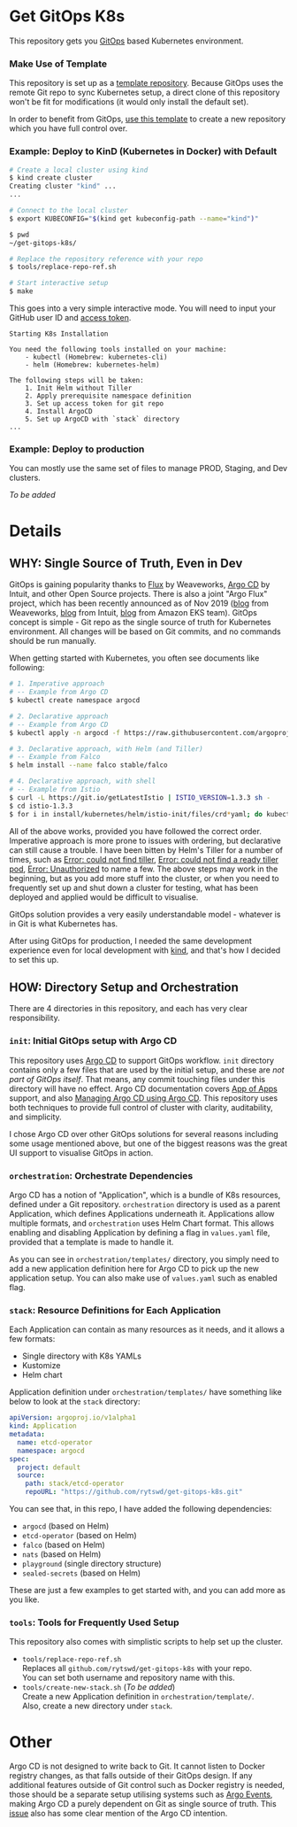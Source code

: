 # Get GitOps K8s

This repository gets you [GitOps](https://www.weave.works/technologies/gitops/) based Kubernetes environment.

### Make Use of Template

This repository is set up as a [template repository](https://help.github.com/en/github/creating-cloning-and-archiving-repositories/creating-a-template-repository). Because GitOps uses the remote Git repo to sync Kubernetes setup, a direct clone of this repository won't be fit for modifications (it would only install the default set).

In order to benefit from GitOps, [use this template](https://github.com/rytswd/get-gitops-k8s/generate) to create a new repository which you have full control over.

### Example: Deploy to KinD (Kubernetes in Docker) with Default

```bash
# Create a local cluster using kind
$ kind create cluster
Creating cluster "kind" ...
...

# Connect to the local cluster
$ export KUBECONFIG="$(kind get kubeconfig-path --name="kind")"

$ pwd
~/get-gitops-k8s/

# Replace the repository reference with your repo
$ tools/replace-repo-ref.sh

# Start interactive setup
$ make
```

This goes into a very simple interactive mode. You will need to input your GitHub user ID and [access token](https://help.github.com/en/github/authenticating-to-github/creating-a-personal-access-token-for-the-command-line).

```
Starting K8s Installation

You need the following tools installed on your machine:
	- kubectl (Homebrew: kubernetes-cli)
	- helm (Homebrew: kubernetes-helm)

The following steps will be taken:
	1. Init Helm without Tiller
	2. Apply prerequisite namespace definition
	3. Set up access token for git repo
	4. Install ArgoCD
	5. Set up ArgoCD with `stack` directory
...
```

### Example: Deploy to production

You can mostly use the same set of files to manage PROD, Staging, and Dev clusters.

_To be added_

# Details

## WHY: Single Source of Truth, Even in Dev

GitOps is gaining popularity thanks to [Flux](https://github.com/fluxcd/flux) by Weaveworks, [Argo CD](https://argoproj.github.io/argo-cd/) by Intuit, and other Open Source projects. There is also a joint "Argo Flux" project, which has been recently announced as of Nov 2019 ([blog](https://www.weave.works/blog/argo-flux-join-forces) from Weaveworks, [blog](https://www.intuit.com/blog/technology/introducing-argo-flux/) from Intuit, [blog](https://aws.amazon.com/blogs/containers/help-us-write-a-new-chapter-for-gitops-kubernetes-and-open-source-collaboration/) from Amazon EKS team). GitOps concept is simple - Git repo as the single source of truth for Kubernetes environment. All changes will be based on Git commits, and no commands should be run manually.

When getting started with Kubernetes, you often see documents like following:

```bash
# 1. Imperative approach
# -- Example from Argo CD
$ kubectl create namespace argocd
```

```bash
# 2. Declarative approach
# -- Example from Argo CD
$ kubectl apply -n argocd -f https://raw.githubusercontent.com/argoproj/argo-cd/stable/manifests/install.yaml
```

```bash
# 3. Declarative approach, with Helm (and Tiller)
# -- Example from Falco
$ helm install --name falco stable/falco
```

```bash
# 4. Declarative approach, with shell
# -- Example from Istio
$ curl -L https://git.io/getLatestIstio | ISTIO_VERSION=1.3.3 sh -
$ cd istio-1.3.3
$ for i in install/kubernetes/helm/istio-init/files/crd*yaml; do kubectl apply -f $i; done
```

All of the above works, provided you have followed the correct order. Imperative approach is more prone to issues with ordering, but declarative can still cause a trouble. I have been bitten by Helm's Tiller for a number of times, such as [Error: could not find tiller](https://github.com/helm/helm/issues/4685), [Error: could not find a ready tiller pod](https://github.com/helm/helm/issues/2064), [Error: Unauthorized](https://github.com/helm/helm/issues/6315) to name a few. The above steps may work in the beginning, but as you add more stuff into the cluster, or when you need to frequently set up and shut down a cluster for testing, what has been deployed and applied would be difficult to visualise.

GitOps solution provides a very easily understandable model - whatever is in Git is what Kubernetes has.

After using GitOps for production, I needed the same development experience even for local development with [kind](https://kind.sigs.k8s.io/), and that's how I decided to set this up.

## HOW: Directory Setup and Orchestration

There are 4 directories in this repository, and each has very clear responsibility.

### `init`: Initial GitOps setup with Argo CD

This repository uses [Argo CD](https://argoproj.github.io/argo-cd/) to support GitOps workflow. `init` directory contains only a few files that are used by the initial setup, and these are _not part of GitOps itself_. That means, any commit touching files under this directory will have no effect. Argo CD documentation covers [App of Apps](https://argoproj.github.io/argo-cd/operator-manual/declarative-setup/#app-of-apps) support, and also [Managing Argo CD using Argo CD](https://argoproj.github.io/argo-cd/operator-manual/declarative-setup/#manage-argo-cd-using-argo-cd). This repository uses both techniques to provide full control of cluster with clarity, auditability, and simplicity.

I chose Argo CD over other GitOps solutions for several reasons including some usage mentioned above, but one of the biggest reasons was the great UI support to visualise GitOps in action.

### `orchestration`: Orchestrate Dependencies

Argo CD has a notion of "Application", which is a bundle of K8s resources, defined under a Git repository. `orchestration` directory is used as a parent Application, which defines Applications underneath it. Applications allow multiple formats, and `orchestration` uses Helm Chart format. This allows enabling and disabling Application by defining a flag in `values.yaml` file, provided that a template is made to handle it.

As you can see in `orchestration/templates/` directory, you simply need to add a new application definition here for Argo CD to pick up the new application setup. You can also make use of `values.yaml` such as enabled flag.

### `stack`: Resource Definitions for Each Application

Each Application can contain as many resources as it needs, and it allows a few formats:

- Single directory with K8s YAMLs
- Kustomize
- Helm chart

Application definition under `orchestration/templates/` have something like below to look at the `stack` directory:

```yaml
apiVersion: argoproj.io/v1alpha1
kind: Application
metadata:
  name: etcd-operator
  namespace: argocd
spec:
  project: default
  source:
    path: stack/etcd-operator
    repoURL: "https://github.com/rytswd/get-gitops-k8s.git"
```

You can see that, in this repo, I have added the following dependencies:

- `argocd` (based on Helm)
- `etcd-operator` (based on Helm)
- `falco` (based on Helm)
- `nats` (based on Helm)
- `playground` (single directory structure)
- `sealed-secrets` (based on Helm)

These are just a few examples to get started with, and you can add more as you like.

### `tools`: Tools for Frequently Used Setup

This repository also comes with simplistic scripts to help set up the cluster.

- `tools/replace-repo-ref.sh`  
  Replaces all `github.com/rytswd/get-gitops-k8s` with your repo.  
  You can set both username and repository name with this.
- `tools/create-new-stack.sh` (_To be added_)  
  Create a new Application definition in `orchestration/template/`.  
  Also, create a new directory under `stack`.

# Other

Argo CD is not designed to write back to Git. It cannot listen to Docker registry changes, as that falls outside of their GitOps design. If any additional features outside of Git control such as Docker registry is needed, those should be a separate setup utilising systems such as [Argo Events](https://argoproj.github.io/argo-events/), making Argo CD a purely dependent on Git as single source of truth. This [issue](https://github.com/argoproj/argo-cd/issues/1648) also has some clear mention of the Argo CD intention.
